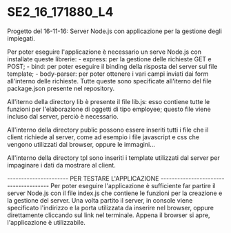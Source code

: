 # SE2_16_171880_L4
Progetto del 16-11-16: Server Node.js con applicazione per la gestione degli impiegati.

Per poter eseguire l'applicazione è necessario un serve Node.js con installate queste librerie:
	- express: per la gestione delle richieste GET e POST;
	- bind: per poter eseguire il binding della risposta del server sul file template;
	- body-parser: per poter ottenere i vari campi inviati dai form all'interno delle richieste.
Tutte queste sono specificate all'iterno del file package.json presente nel repository.
	
All'iterno della directory lib è presente il file lib.js: esso contiene tutte le funzioni per l'elaborazione di
oggetti di tipo employee; questo file viene incluso dal server, perciò è necessario.

All'interno della directory public possono essere inseriti tutti i file che il client richiede al server, come
ad esempio i file javascript e css che vengono utilizzati dal browser, oppure le immagini...

All'interno della directory tpl sono inseriti i template utilizzati dal server per impaginare i dati da mostrare
al client.

----------------------  PER TESTARE L'APPLICAZIONE  --------------------------------------
Per poter eseguire l'applicazione è sufficiente far partire il server Node.js con il file index.js che contiene le funzioni
per la creazione e la gestione del server.
Una volta partito il server, in console viene specificato l'indirizzo e la porta utilizzata da inserire nel browser,
oppure direttamente cliccando sul link nel terminale.
Appena il browser si apre, l'applicazione è utilizzabile.
